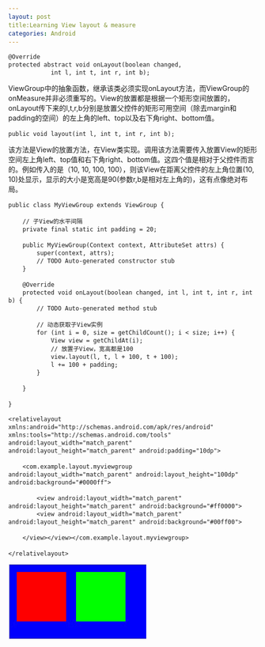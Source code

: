 ```yaml
---
layout: post
title:Learning View layout & measure
categories: Android
---
```


```
@Override
protected abstract void onLayout(boolean changed,
            int l, int t, int r, int b);
```

ViewGroup中的抽象函数，继承该类必须实现onLayout方法，而ViewGroup的onMeasure并非必须重写的。View的放置都是根据一个矩形空间放置的，onLayout传下来的l,t,r,b分别是放置父控件的矩形可用空间（除去margin和padding的空间）的左上角的left、top以及右下角right、bottom值。

```
public void layout(int l, int t, int r, int b);
```

该方法是View的放置方法，在View类实现。调用该方法需要传入放置View的矩形空间左上角left、top值和右下角right、bottom值。这四个值是相对于父控件而言的。例如传入的是（10, 10, 100, 100），则该View在距离父控件的左上角位置(10, 10)处显示，显示的大小是宽高是90(参数r,b是相对左上角的)，这有点像绝对布局。

```
public class MyViewGroup extends ViewGroup {
 
    // 子View的水平间隔
    private final static int padding = 20;
     
    public MyViewGroup(Context context, AttributeSet attrs) {
        super(context, attrs);
        // TODO Auto-generated constructor stub
    }
 
    @Override
    protected void onLayout(boolean changed, int l, int t, int r, int b) {
        // TODO Auto-generated method stub
         
        // 动态获取子View实例
        for (int i = 0, size = getChildCount(); i < size; i++) {
            View view = getChildAt(i);
            // 放置子View，宽高都是100
            view.layout(l, t, l + 100, t + 100);
            l += 100 + padding;
        }
         
    }
     
}
```

```
<relativelayout xmlns:android="http://schemas.android.com/apk/res/android" xmlns:tools="http://schemas.android.com/tools" android:layout_width="match_parent" android:layout_height="match_parent" android:padding="10dp">
 
    <com.example.layout.myviewgroup android:layout_width="match_parent" android:layout_height="100dp" android:background="#0000ff">
         
        <view android:layout_width="match_parent" android:layout_height="match_parent" android:background="#ff0000">
        <view android:layout_width="match_parent" android:layout_height="match_parent" android:background="#00ff00">
         
    </view></view></com.example.layout.myviewgroup>
 
</relativelayout>
```

![](/resources/image/viewlayout.PNG)